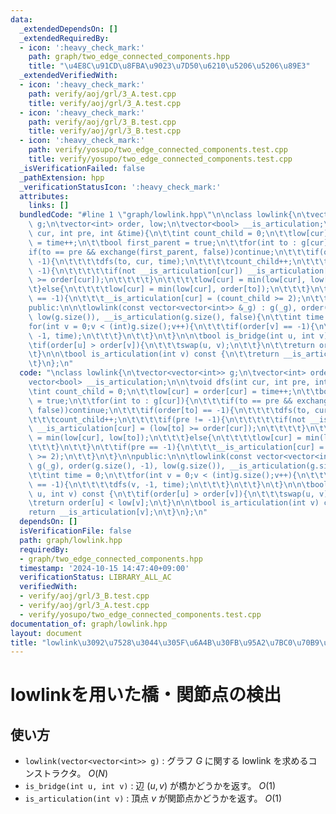 ```yaml
---
data:
  _extendedDependsOn: []
  _extendedRequiredBy:
  - icon: ':heavy_check_mark:'
    path: graph/two_edge_connected_components.hpp
    title: "\u4E8C\u91CD\u8FBA\u9023\u7D50\u6210\u5206\u5206\u89E3"
  _extendedVerifiedWith:
  - icon: ':heavy_check_mark:'
    path: verify/aoj/grl/3_A.test.cpp
    title: verify/aoj/grl/3_A.test.cpp
  - icon: ':heavy_check_mark:'
    path: verify/aoj/grl/3_B.test.cpp
    title: verify/aoj/grl/3_B.test.cpp
  - icon: ':heavy_check_mark:'
    path: verify/yosupo/two_edge_connected_components.test.cpp
    title: verify/yosupo/two_edge_connected_components.test.cpp
  _isVerificationFailed: false
  _pathExtension: hpp
  _verificationStatusIcon: ':heavy_check_mark:'
  attributes:
    links: []
  bundledCode: "#line 1 \"graph/lowlink.hpp\"\n\nclass lowlink{\n\tvector<vector<int>>\
    \ g;\n\tvector<int> order, low;\n\tvector<bool> __is_articulation;\n\n\tvoid dfs(int\
    \ cur, int pre, int &time){\n\t\tint count_child = 0;\n\t\tlow[cur] = order[cur]\
    \ = time++;\n\t\tbool first_parent = true;\n\t\tfor(int to : g[cur]){\n\t\t\t\
    if(to == pre && exchange(first_parent, false))continue;\n\t\t\tif(order[to] ==\
    \ -1){\n\t\t\t\tdfs(to, cur, time);\n\t\t\t\tcount_child++;\n\t\t\t\tif(pre !=\
    \ -1){\n\t\t\t\t\tif(not __is_articulation[cur]) __is_articulation[cur] = (low[to]\
    \ >= order[cur]);\n\t\t\t\t}\n\t\t\t\tlow[cur] = min(low[cur], low[to]);\n\t\t\
    \t}else{\n\t\t\t\tlow[cur] = min(low[cur], order[to]);\n\t\t\t}\n\t\t}\n\t\tif(pre\
    \ == -1){\n\t\t\t__is_articulation[cur] = (count_child >= 2);\n\t\t}\n\t}\n\n\
    public:\n\n\tlowlink(const vector<vector<int>> &_g) : g(_g), order(g.size(), -1),\
    \ low(g.size()), __is_articulation(g.size(), false){\n\t\tint time = 0;\n\t\t\
    for(int v = 0;v < (int)g.size();v++){\n\t\t\tif(order[v] == -1){\n\t\t\t\tdfs(v,\
    \ -1, time);\n\t\t\t}\n\t\t}\n\t}\n\n\tbool is_bridge(int u, int v) const {\n\t\
    \tif(order[u] > order[v]){\n\t\t\tswap(u, v);\n\t\t}\n\t\treturn order[u] < low[v];\n\
    \t}\n\n\tbool is_articulation(int v) const {\n\t\treturn __is_articulation[v];\n\
    \t}\n};\n"
  code: "\nclass lowlink{\n\tvector<vector<int>> g;\n\tvector<int> order, low;\n\t\
    vector<bool> __is_articulation;\n\n\tvoid dfs(int cur, int pre, int &time){\n\t\
    \tint count_child = 0;\n\t\tlow[cur] = order[cur] = time++;\n\t\tbool first_parent\
    \ = true;\n\t\tfor(int to : g[cur]){\n\t\t\tif(to == pre && exchange(first_parent,\
    \ false))continue;\n\t\t\tif(order[to] == -1){\n\t\t\t\tdfs(to, cur, time);\n\t\
    \t\t\tcount_child++;\n\t\t\t\tif(pre != -1){\n\t\t\t\t\tif(not __is_articulation[cur])\
    \ __is_articulation[cur] = (low[to] >= order[cur]);\n\t\t\t\t}\n\t\t\t\tlow[cur]\
    \ = min(low[cur], low[to]);\n\t\t\t}else{\n\t\t\t\tlow[cur] = min(low[cur], order[to]);\n\
    \t\t\t}\n\t\t}\n\t\tif(pre == -1){\n\t\t\t__is_articulation[cur] = (count_child\
    \ >= 2);\n\t\t}\n\t}\n\npublic:\n\n\tlowlink(const vector<vector<int>> &_g) :\
    \ g(_g), order(g.size(), -1), low(g.size()), __is_articulation(g.size(), false){\n\
    \t\tint time = 0;\n\t\tfor(int v = 0;v < (int)g.size();v++){\n\t\t\tif(order[v]\
    \ == -1){\n\t\t\t\tdfs(v, -1, time);\n\t\t\t}\n\t\t}\n\t}\n\n\tbool is_bridge(int\
    \ u, int v) const {\n\t\tif(order[u] > order[v]){\n\t\t\tswap(u, v);\n\t\t}\n\t\
    \treturn order[u] < low[v];\n\t}\n\n\tbool is_articulation(int v) const {\n\t\t\
    return __is_articulation[v];\n\t}\n};\n"
  dependsOn: []
  isVerificationFile: false
  path: graph/lowlink.hpp
  requiredBy:
  - graph/two_edge_connected_components.hpp
  timestamp: '2024-10-15 14:47:40+09:00'
  verificationStatus: LIBRARY_ALL_AC
  verifiedWith:
  - verify/aoj/grl/3_B.test.cpp
  - verify/aoj/grl/3_A.test.cpp
  - verify/yosupo/two_edge_connected_components.test.cpp
documentation_of: graph/lowlink.hpp
layout: document
title: "lowlink\u3092\u7528\u3044\u305F\u6A4B\u30FB\u95A2\u7BC0\u70B9\u306E\u691C\u51FA"
---
```


# lowlinkを用いた橋・関節点の検出

## 使い方

- ``lowlink(vector<vector<int>> g)`` : グラフ $G$ に関する lowlink を求めるコンストラクタ。 $O(N)$
- ``is_bridge(int u, int v)`` : 辺 $(u, v)$ が橋かどうかを返す。 $O(1)$
- ``is_articulation(int v)`` : 頂点 $v$ が関節点かどうかを返す。 $O(1)$
